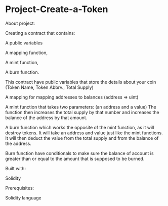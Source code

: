 # Project-Create-a-Token

About project:

Creating a  contract that contains: 

A public variables 

A mapping function,

A mint function,

A burn function.

This contract have public variables that store the details about your coin (Token Name, Token Abbrv., Total Supply)

A mapping for mapping  addresses to balances (address => uint)

A mint function that takes two parameters: (an address and a value)
The function then increases the total supply by that number and increases the balance of the address by that amount.

A burn function which works the opposite of the mint function, as it will destroy tokens. It will take an address and value just like the mint functions. It will then deduct the value from the total supply and from the balance of the address.

Burn function have conditionals to make sure the balance of account is greater than or equal to the amount that is supposed to be burned.


Built with:

Solidity


Prerequisites:

Solidity language

